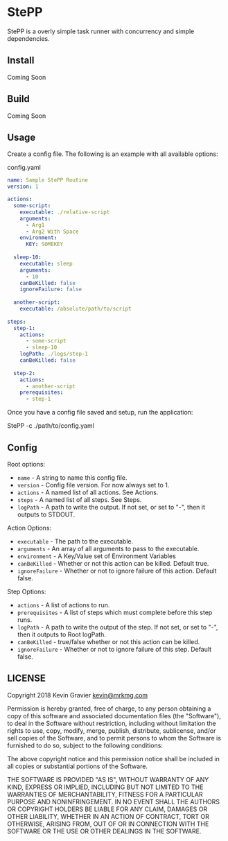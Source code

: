 StePP
======

StePP is a overly simple task runner with concurrency and simple dependencies.


Install
-------

Coming Soon


Build
-----

Coming Soon


Usage
-----

Create a config file. The following is an example with all available options:

config.yaml
```yaml
name: Sample StePP Routine
version: 1

actions:
  some-script:
    executable: ./relative-script
    arguments:
      - Arg1
      - Arg2 With Space
    environment:
      KEY: SOMEKEY
      
  sleep-10:
    executable: sleep
    arguments:
      - 10
    canBeKilled: false
    ignoreFailure: false
      
  another-script: 
    executable: /absolute/path/to/script
  
steps:
  step-1:
    actions:
      - some-script
      - sleep-10
    logPath: ./logs/step-1
    canBeKilled: false
    
  step-2:
    actions:
      - another-script
    prerequisites:
      - step-1
```

Once you have a config file saved and setup, run the application:

StePP -c ./path/to/config.yaml

Config
------

Root options:

- `name`    - A string to name this config file.
- `version` - Config file version. For now always set to 1.
- `actions` - A named list of all actions. See Actions. 
- `steps`   - A named list of all steps. See Steps. 
- `logPath` - A path to write the output. If not set, or set to "-", then it outputs to STDOUT.

Action Options:

- `executable`  - The path to the executable.
- `arguments`   - An array of all arguments to pass to the executable.
- `environment` - A Key/Value set of Environment Variables
- `canBeKilled` - Whether or not this action can be killed. Default true.
- `ignoreFailure` - Whether or not to ignore failure of this action. Default false.

Step Options:

- `actions`       - A list of actions to run.
- `prerequisites` - A list of steps which must complete before this step runs.
- `logPath`       - A path to write the output of the step. If not set, or set to "-", then it outputs to Root logPath.
- `canBeKilled`   - true/false whether or not this action can be killed.
- `ignoreFailure` - Whether or not to ignore failure of this step. Default false.

LICENSE
-------

Copyright 2018 Kevin Gravier <kevin@mrkmg.com>

Permission is hereby granted, free of charge, to any person obtaining a copy of this software and associated documentation files (the "Software"), to deal in the Software without restriction, including without limitation the rights to use, copy, modify, merge, publish, distribute, sublicense, and/or sell copies of the Software, and to permit persons to whom the Software is furnished to do so, subject to the following conditions:

The above copyright notice and this permission notice shall be included in all copies or substantial portions of the Software.

THE SOFTWARE IS PROVIDED "AS IS", WITHOUT WARRANTY OF ANY KIND, EXPRESS OR IMPLIED, INCLUDING BUT NOT LIMITED TO THE WARRANTIES OF MERCHANTABILITY, FITNESS FOR A PARTICULAR PURPOSE AND NONINFRINGEMENT. IN NO EVENT SHALL THE AUTHORS OR COPYRIGHT HOLDERS BE LIABLE FOR ANY CLAIM, DAMAGES OR OTHER LIABILITY, WHETHER IN AN ACTION OF CONTRACT, TORT OR OTHERWISE, ARISING FROM, OUT OF OR IN CONNECTION WITH THE SOFTWARE OR THE USE OR OTHER DEALINGS IN THE SOFTWARE.
